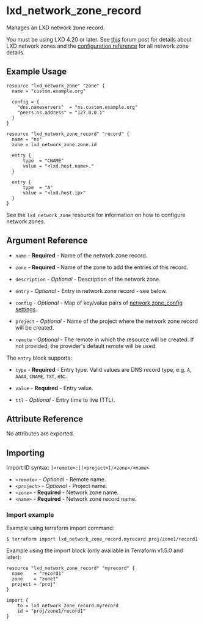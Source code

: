 # lxd_network_zone_record

Manages an LXD network zone record.

You must be using LXD 4.20 or later. See
[this](https://discuss.linuxcontainers.org/t/lxd-built-in-dns-server/12033)
forum post for details about LXD network zones and the
[configuration reference](https://documentation.ubuntu.com/lxd/en/latest/howto/network_zones/)
for all network zone details.

## Example Usage

```hcl
resource "lxd_network_zone" "zone" {
  name = "custom.example.org"

  config = {
    "dns.nameservers"  = "ns.custom.example.org"
    "peers.ns.address" = "127.0.0.1"
  }
}

resource "lxd_network_zone_record" "record" {
  name = "ns"
  zone = lxd_network_zone.zone.id

  entry {
      type  = "CNAME"
      value = "<lxd.host.name>."
  }

  entry {
      type  = "A"
      value = "<lxd.host.ip>"
  }
}
```

See the `lxd_network_zone` resource for information on how to configure network zones.

## Argument Reference

* `name` - **Required** - Name of the network zone record.

* `zone` - **Required** - Name of the zone to add the entries of this record.

* `description` - *Optional* - Description of the network zone.

* `entry` - *Optional* - Entry in network zone record - see below.

* `config` - *Optional* - Map of key/value pairs of
	[network zone_config settings](https://documentation.ubuntu.com/lxd/en/latest/howto/network_zones/#configuration-options).

* `project` - *Optional* - Name of the project where the network zone record will be created.

* `remote` - *Optional* - The remote in which the resource will be created. If
	not provided, the provider's default remote will be used.

The `entry` block supports:

* `type` - **Required** - Entry type. Valid values are DNS record type, e.g. `A`, `AAAA`, `CNAME`, `TXT`, etc.

* `value` - **Required** - Entry value.

* `ttl` - *Optional* - Entry time to live (TTL).

## Attribute Reference

No attributes are exported.

## Importing

Import ID syntax: `[<remote>:][<project>]/<zone>/<name>`

* `<remote>` - *Optional* - Remote name.
* `<project>` - *Optional* - Project name.
* `<zone>` - **Required** - Network zone name.
* `<name>` - **Required** - Network zone record name.

### Import example

Example using terraform import command:

```shell
$ terraform import lxd_network_zone_record.myrecord proj/zone1/record1
```

Example using the import block (only available in Terraform v1.5.0 and later):

```hcl
resource "lxd_network_zone_record" "myrecord" {
  name    = "record1"
  zone    = "zone1"
  project = "proj"
}

import {
    to = lxd_network_zone_record.myrecord
    id = "proj/zone1/record1"
}
```
